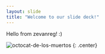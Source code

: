 ```yaml
---
layout: slide
title: "Welcome to our slide deck!"
---
```


Hello from zevanreg! :)

![octocat-de-los-muertos](https://octodex.github.com/images/octocat-de-los-muertos.jpg)
{: .center}

